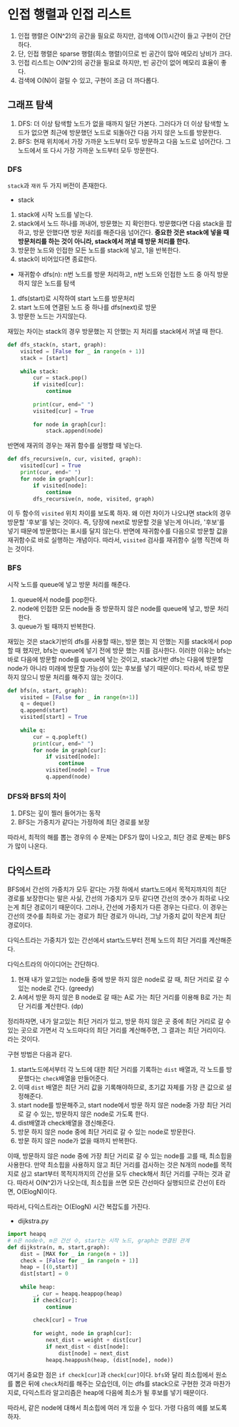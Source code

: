# 인접 행렬과 인접 리스트
1. 인접 행렬은 O(N^2)의 공간을 필요로 하지만, 검색에 O(1)시간이 들고 구현이 간단하다.
2. 단, 인접 행렬은 sparse 행렬(희소 행렬)이므로 빈 공간이 많아 메모리 낭비가 크다.
3. 인접 리스트는 O(N^2)의 공간을 필요로 하지만, 빈 공간이 없어 메모리 효율이 좋다.
4. 검색에 O(N)이 걸릴 수 있고, 구현이 조금 더 까다롭다.

## 그래프 탐색
1. DFS: 더 이상 탐색할 노드가 없을 때까지 일단 가본다. 그러다가 더 이상 탐색할 노드가 없으면 최근에 방문했던 노드로 되돌아간 다음 가지 않은 노드를 방문한다. 
2. BFS: 현재 위치에서 가장 가까운 노드부터 모두 방문하고 다음 노드로 넘어간다. 그 노드에서 또 다시 가장 가까운 노드부터 모두 방문한다. 

### DFS
`stack`과 `재귀` 두 가지 버전이 존재한다.

- stack
1. stack에 시작 노드를 넣는다.
2. stack에서 노드 하나를 꺼내어, 방문했는 지 확인한다. 방문했다면 다음 stack을 팝하고, 방문 안했다면 방문 처리를 해준다음 넘어간다. **중요한 것은 stack에 넣을 때 방문처리를 하는 것이 아니라, stack에서 꺼낼 때 방문 처리를 한다.**
3. 방문한 노드와 인접한 모든 노드를 stack에 넣고, 1을 반복한다. 
4. stack이 비어있다면 종료한다.

- 재귀함수
dfs(n): n번 노드를 방문 처리하고, n번 노드와 인접한 노드 중 아직 방문하지 않은 노드를 탐색
1. dfs(start)로 시작하여 start 노드를 방문처리 
2. start 노드에 연결된 노드 중 하나를 dfs(next)로 방문
3. 방문한 노드는 가지않는다.

재밌는 차이는 stack의 경우 방문했는 지 안했는 지 처리를 stack에서 꺼낼 때 한다.
```py
def dfs_stack(n, start, graph):
    visited = [False for _ in range(n + 1)]
    stack = [start]
    
    while stack:
        cur = stack.pop()
        if visited[cur]:
            continue
        
        print(cur, end=" ")
        visited[cur] = True
        
        for node in graph[cur]:
            stack.append(node)
```

반면에 재귀의 경우는 재귀 함수를 실행할 때 넣는다.
```py
def dfs_recursive(n, cur, visited, graph):
    visited[cur] = True
    print(cur, end=" ")
    for node in graph[cur]:
        if visited[node]:
            continue
        dfs_recursive(n, node, visited, graph)
```

이 두 함수의 `visited` 위치 차이를 보도록 하자. 왜 이런 차이가 나오냐면 stack의 경우 방문할 '후보'를 넣는 것이다. 즉, 당장에 next로 방문할 것을 넣는게 아니라, '후보'를 넣기 때문에 방문했다는 표시를 달지 않는다. 반면에 재귀함수를 다음으로 방문할 값을 재귀함수로 바로 실행하는 개념이다. 따라서, `visited` 검사를 재귀함수 실행 직전에 하는 것이다.

### BFS
시작 노드를 queue에 넣고 방문 처리를 해준다.

1. queue에서 node를 pop한다.
2. node에 인접한 모든 node들 중 방문하지 않은 node를 queue에 넣고, 방문 처리한다.
3. queue가 빌 때까지 반복한다.

재밌는 것은 stack기반의 dfs를 사용할 때는, 방문 했는 지 안했는 지를 stack에서 pop할 때 했지만, bfs는 queue에 넣기 전에 방문 했는 지를 검사한다. 이러한 이유는 bfs는 바로 다음에 방문할 node를 queue에 넣는 것이고, stack기반 dfs는 다음에 방문할 node가 아니라 미래에 방문할 가능성이 있는 후보를 넣기 때문이다. 따라서, 바로 방문하지 않으니 방문 처리를 해주지 않는 것이다.

```py
def bfs(n, start, graph):
    visited = [False for _ in range(n+1)]
    q = deque()
    q.append(start)
    visited[start] = True
    
    while q:
        cur = q.popleft()
        print(cur, end=" ")
        for node in graph[cur]:
            if visited[node]:
                continue
            visited[node] = True
            q.append(node)
```

### DFS와 BFS의 차이
1. DFS는 깊이 찔러 들어가는 동작
2. BFS는 가중치가 같다는 가정하에 최단 경로를 보장

따라서, 최적의 해를 뽑는 경우의 수 문제는 DFS가 많이 나오고, 최단 경로 문제는 BFS가 많이 나온다.

## 다익스트라
BFS에서 간선의 가중치가 모두 같다는 가정 하에서 start노드에서 목적지까지의 최단 경로를 보장한다는 말은 사실, 간선의 가중치가 모두 같다면 간선의 갯수가 최하로 나오는게 최단 경로이기 때문이다. 그러나, 간선에 가중치가 다른 경우는 다르다. 이 경우는 간선의 갯수를 최하로 가는 경로가 최단 경로가 아니라, 그냥 가중치 값이 작은게 최단 경로이다. 

다익스트라는 가중치가 있는 간선에서 start노드부터 전체 노드의 최단 거리를 계산해준다.

다익스트라의 아이디어는 간단하다.
1. 현재 내가 알고있는 node들 중에 방문 하지 않은 node로 갈 때, 최단 거리로 갈 수 있는 node로 간다. (greedy)
2. A에서 방문 하지 않은 B node로 갈 때는 A로 가는 최단 거리를 이용해 B로 가는 최단 거리를 계산한다. (dp)

정리하자면, 내가 알고있는 최단 거리가 있고, 방문 하지 않은 곳 중에 최단 거리로 갈 수 있는 곳으로 가면서 각 노드마다의 최단 거리를 계산해주면, 그 결과는 최단 거리이다. 라는 것이다.

구현 방법은 다음과 같다.
1. start노드에서부터 각 노드에 대한 최단 거리를 기록하는 `dist` 배열과, 각 노드를 방문했다는 `check`배열을 만들어준다. 
2. 이때 `dist` 배열은 최단 거리 값을 기록해야하므로, 초기값 자체를 가장 큰 값으로 설정해준다.
3. start node를 방문해주고, start node에서 방문 하지 않은 node중 가장 최단 거리로 갈 수 있는, 방문하지 않은 node로 가도록 한다. 
4. dist배열과 check배열을 갱신해준다.
5. 방문 하지 않은 node 중에 최단 거리로 갈 수 있는 node로 방문한다.
6. 방문 하지 않은 node가 없을 때까지 반복한다.

이때, 방문하지 않은 node 중에 가장 최단 거리로 갈 수 있는 node를 고를 때, 최소힙을 사용한다. 만약 최소힙을 사용하지 않고 최단 거리를 검사하는 것은 N개의 node를 목적지로 삼고 start부터 목적지까지의 간선을 모두 check해서 최단 거리를 구하는 것과 같다. 따라서 O(N^2)가 나오는데, 최소힙을 쓰면 모든 간선마다 실행되므로 간선이 E라면, O(ElogN)이다. 

따라서, 다익스트라는 O(ElogN) 시간 복잡도를 가진다.

- dijkstra.py
```py
import heapq
# n은 node수, m은 간선 수, start는 시작 노드, graph는 연결된 관계
def dijkstra(n, m, start,graph):
    dist = [MAX for _ in range(n + 1)]
    check = [False for _ in range(n + 1)]
    heap = [(0,start)]
    dist[start] = 0
    
    while heap:
        _, cur = heapq.heappop(heap)
        if check[cur]: 
            continue
        
        check[cur] = True
        
        for weight, node in graph[cur]:
            next_dist = weight + dist[cur]
            if next_dist < dist[node]:
                dist[node] = next_dist
            heapq.heappush(heap, (dist[node], node))
```
여기서 중요한 점은 `if check[cur]`과 `check[cur]`이다. `bfs`와 달리 최소힙에서 원소를 뽑은 뒤에 `check`처리를 해주는 모습인데, 이는 dfs를 stack으로 구현한 것과 마찬가지로, 다익스트라 알고리즘은 heap에 다음에 최소가 될 후보를 넣기 때문이다. 

따라서, 같은 node에 대해서 최소힙에 여러 개 있을 수 있다. 가령 다음의 예를 보도록 하자.